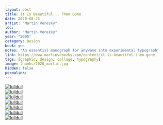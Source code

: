 ```yaml
---
layout: post
title: It Is Beautiful... Then Gone
date: 2020-08-25
artist: "Martin Venezky"
loc: 
author: "Martin Venezky"
year: "2005"
category: Design
book: yes
notes: "An essential monograph for anywone into experimental typography."
link: https://www.martinvenezky.com/content/it-is-beautiful-then-gone
tags: [graphic, design, collage, typography]
image: thumbs/2020_martin.jpg
hidden: false
permalink:
---
```






<div class="post_image">
	<a href="{{ site.baseurl }}/images/posts/2020_martin/001.jpg" target="_blank">
	<img src="{{ site.baseurl }}/images/posts/2020_martin/001.jpg" alt="lulldull"></a>
</div>

<div class="post_image">
	<a href="{{ site.baseurl }}/images/posts/2020_martin/002.jpg" target="_blank">
	<img src="{{ site.baseurl }}/images/posts/2020_martin/002.jpg" alt="lulldull"></a>
</div>

<div class="post_image">
	<a href="{{ site.baseurl }}/images/posts/2020_martin/003.jpg" target="_blank">
	<img src="{{ site.baseurl }}/images/posts/2020_martin/003.jpg" alt="lulldull"></a>
</div>

<div class="post_image">
	<a href="{{ site.baseurl }}/images/posts/2020_martin/004.jpg" target="_blank">
	<img src="{{ site.baseurl }}/images/posts/2020_martin/004.jpg" alt="lulldull"></a>
</div>

<div class="post_image">
	<a href="{{ site.baseurl }}/images/posts/2020_martin/005.jpg" target="_blank">
	<img src="{{ site.baseurl }}/images/posts/2020_martin/005.jpg" alt="lulldull"></a>
</div>

<div class="post_image">
	<a href="{{ site.baseurl }}/images/posts/2020_martin/006.jpg" target="_blank">
	<img src="{{ site.baseurl }}/images/posts/2020_martin/006.jpg" alt="lulldull"></a>
</div>

<div class="post_image">
	<a href="{{ site.baseurl }}/images/posts/2020_martin/007.jpg" target="_blank">
	<img src="{{ site.baseurl }}/images/posts/2020_martin/007.jpg" alt="lulldull"></a>
</div>
